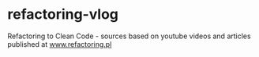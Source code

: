 # refactoring-vlog
Refactoring to Clean Code - sources based on youtube videos and articles published at www.refactoring.pl
